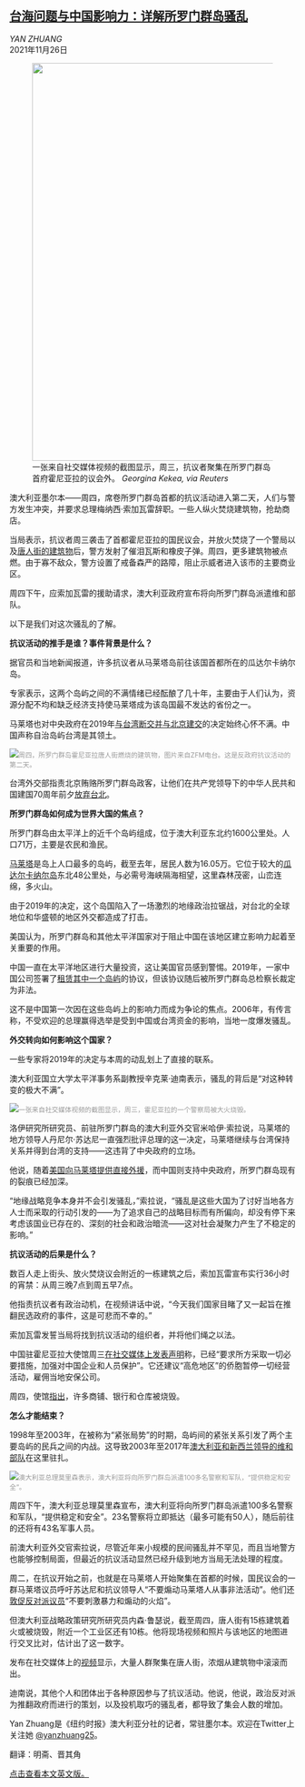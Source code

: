 <!--1637901421000-->
[台海问题与中国影响力：详解所罗门群岛骚乱](https://cn.nytimes.com/asia-pacific/20211126/solomon-islands-riot/)
------

<address>YAN ZHUANG</address><time pudate="2021-11-26 12:01:21" datetime="2021-11-26 12:01:21">2021年11月26日</time><figure><img src="https://images.weserv.nl/?url=static01.nyt.com/images/2021/11/25/world/25solomon-protests/25solomon-protests-master1050.jpg" width="1050" height="700"><figcaption>一张来自社交媒体视频的截图显示，周三，抗议者聚集在所罗门群岛首府霍尼亚拉的议会外。 <cite>Georgina Kekea, via Reuters</cite></figcaption></figure><section><p>澳大利亚墨尔本——周四，席卷所罗门群岛首都的抗议活动进入第二天，人们与警方发生冲突，并要求总理梅纳西·索加瓦雷辞职。一些人纵火焚烧建筑物，抢劫商店。</p><p>当局表示，抗议者周三袭击了首都霍尼亚拉的国民议会，并放火焚烧了一个警局以及<a rel="noopener noreferrer" target="_blank" href="https://twitter.com/Nrg8000/status/1463682656177057794?s=20" title="Link: https://twitter.com/Nrg8000/status/1463682656177057794?s=20">唐人街的建筑物</a>后，警方发射了催泪瓦斯和橡皮子弹。周四，更多建筑物被点燃。由于寡不敌众，警方设置了戒备森严的路障，阻止示威者进入该市的主要商业区。</p><p>周四下午，应索加瓦雷的援助请求，澳大利亚政府宣布将向所罗门群岛派遣维和部队。</p><p>以下是我们对这次骚乱的了解。</p><p><b>抗议活动的推手是谁？事件背景是什么？</b></p><p>据官员和当地新闻报道，许多抗议者从马莱塔岛前往该国首都所在的瓜达尔卡纳尔岛。</p><p>专家表示，这两个岛屿之间的不满情绪已经酝酿了几十年，主要由于人们认为，资源分配不均和缺乏经济支持使马莱塔成为该岛国最不发达的省份之一。</p><p>马莱塔也对中央政府在2019年<a href="https://cn.nytimes.com/asia-pacific/20190917/solomon-islands-taiwan-china/" title="Link: https://cn.nytimes.com/asia-pacific/20190917/solomon-islands-taiwan-china/">与台湾断交并与北京建交</a>的决定始终心怀不满。中国声称自治岛屿台湾是其领土。</p><p><img src="https://images.weserv.nl/?url=static01.nyt.com/images/2021/11/25/world/25solomon-protests3/25solomon-protests3-master1050.jpg"><small style="color: #999;">周四，所罗门群岛霍尼亚拉唐人街燃烧的建筑物，图片来自ZFM电台。这是反政府抗议活动的第二天。</small></p><p>台湾外交部指责北京贿赂所罗门群岛政客，让他们在共产党领导下的中华人民共和国建国70周年前夕<a href="https://cn.nytimes.com/asia-pacific/20190321/taiwan-south-pacific-tsai-ing-wen-china/">放弃台北</a>。</p><p><b>所罗门群岛如何成为世界大国的焦点？</b></p><p>所罗门群岛由太平洋上的近千个岛屿组成，位于澳大利亚东北约1600公里处。人口71万，主要是农民和渔民。</p><p><a rel="noopener noreferrer" target="_blank" href="https://www.britannica.com/place/Malaita">马莱塔</a>是岛上人口最多的岛屿，截至去年，居民人数为16.05万。它位于较大的<a rel="noopener noreferrer" target="_blank" href="https://www.britannica.com/place/Guadalcanal-Island" title="Link: https://www.britannica.com/place/Guadalcanal-Island">瓜达尔卡纳尔岛</a>东北48公里处，与必需号海峡隔海相望，这里森林茂密，山峦连绵，多火山。</p><p>由于2019年的决定，这个岛国陷入了一场激烈的地缘政治拉锯战，对台北的全球地位和华盛顿的地区外交都造成了打击。</p><p>美国认为，所罗门群岛和其他太平洋国家对于阻止中国在该地区建立影响力起着至关重要的作用。</p><p>中国一直在太平洋地区进行大量投资，这让美国官员感到警惕。2019年，一家中国公司签署了<a href="https://cn.nytimes.com/asia-pacific/20191017/china-tulagi-solomon-islands-pacific/">租赁其中一个岛屿</a>的协议，但该协议随后被所罗门群岛总检察长裁定为非法。</p><p>这不是中国第一次因在这些岛屿上的影响力而成为争论的焦点。2006年，有传言称，不受欢迎的总理赢得选举是受到中国或台湾资金的影响，当地一度爆发骚乱。</p><p><b>外交转向如何影响这个国家？</b></p><p>一些专家将2019年的决定与本周的动乱划上了直接的联系。</p><p>澳大利亚国立大学太平洋事务系副教授辛克莱·迪南表示，骚乱的背后是“对这种转变的极大不满”。</p><p><img src="https://images.weserv.nl/?url=static01.nyt.com/images/2021/11/25/world/25solomon-protests2/25solomon-protests2-master1050.jpg"><small style="color: #999;">一张来自社交媒体视频的截图显示，周三，霍尼亚拉的一个警察局被大火烧毁。</small></p><p>洛伊研究所研究员、前驻所罗门群岛的澳大利亚外交官米哈伊·索拉说，马莱塔的地方领导人丹尼尔·苏达尼一直强烈批评总理的这一决定，马莱塔继续与台湾保持关系并得到台湾的支持——这违背了中央政府的立场。</p><p>他说，随着<a rel="noopener noreferrer" target="_blank" href="https://www.abc.net.au/news/2020-10-16/us-aid-increase-solomon-islands-china-independence-malaita/12765310">美国向马莱塔提供直接外援</a>，而中国则支持中央政府，所罗门群岛现有的裂痕已经加深。</p><p>“地缘战略竞争本身并不会引发骚乱，”索拉说，“骚乱是这些大国为了讨好当地各方人士而采取的行动引发的——为了追求自己的战略目标而有所偏向，却没有停下来考虑该国业已存在的、深刻的社会和政治暗流——这对社会凝聚力产生了不稳定的影响。”</p><p><b>抗议活动的后果是什么？</b></p><p>数百人走上街头、放火焚烧议会附近的一栋建筑之后，索加瓦雷宣布实行36小时的宵禁：从周三晚7点到周五早7点。</p><p>他指责抗议者有政治动机，在视频讲话中说，“今天我们国家目睹了又一起旨在推翻民选政府的事件，这是可悲而不幸的。”</p><p>索加瓦雷发誓当局将找到抗议活动的组织者，并将他们绳之以法。</p><p>中国驻霍尼亚拉大使馆周三<a rel="noopener noreferrer" target="_blank" href="https://mp.weixin.qq.com/s/BUnSfB5u1fgFCqdVLI_g6A">在社交媒体上发表声明</a>称，已经“要求所方采取一切必要措施，加强对中国企业和人员保护”。它还建议“高危地区”的侨胞暂停一切经营活动，雇佣当地安保公司。</p><p>周四，使馆<a rel="noopener noreferrer" target="_blank" href="https://mp.weixin.qq.com/s/tlxTekWT6haza96PgfgjgA">指出</a>，许多商铺、银行和仓库被烧毁。</p><p><b>怎么才能结束？</b></p><p>1998年至2003年，在被称为“紧张局势”的时期，岛屿间的紧张关系引发了两个主要岛屿的民兵之间的内战。这导致2003年至2017年<a rel="noopener noreferrer" target="_blank" href="https://www.ramsi.org/the-tensions/">澳大利亚和新西兰领导的维和部队</a>在这里驻扎。</p><p><img src="https://images.weserv.nl/?url=static01.nyt.com/images/2021/11/25/world/25solomon-protests4/merlin_198226419_028cbb90-3f98-4201-9d7e-4bbeb2dbfd85-master1050.jpg"><small style="color: #999;">澳大利亚总理莫里森表示，澳大利亚将向所罗门群岛派遣100多名警察和军队，“提供稳定和安全”。</small></p><p>周四下午，澳大利亚总理莫里森宣布，澳大利亚将向所罗门群岛派遣100多名警察和军队，“提供稳定和安全”。23名警察将立即抵达（最多可能有50人），随后前往的还将有43名军事人员。</p><p>前澳大利亚外交官索拉说，尽管近年来小规模的民间骚乱并不罕见，而且当地警方也能够控制局面，但最近的抗议活动显然已经升级到地方当局无法处理的程度。</p><p>周二，在抗议开始之前，也就是在马莱塔人开始聚集在首都的时候，国民议会的一群马莱塔议员呼吁苏达尼和抗议领导人“不要煽动马莱塔人从事非法活动”。他们还<a rel="noopener noreferrer" target="_blank" href="https://solomons.gov.sb/malaita-mps-calls-on-protest-leaders-and-premier-suidani-to-refrain-from-unlawful-activities/">敦促反对派议员</a>“不要刺激暴力和煽动的火焰”。</p><p>但澳大利亚战略政策研究所研究员内森·鲁瑟说，截至周四，唐人街有15栋建筑着火或被烧毁，附近一个工业区还有10栋。他将现场视频和照片与该地区的地图进行交叉比对，估计出了这一数字。</p><p>发布在社交媒体上的<a rel="noopener noreferrer" target="_blank" href="https://www.facebook.com/zfm100/videos/878639032848823">视频</a>显示，大量人群聚集在唐人街，浓烟从建筑物中滚滚而出。</p><p>迪南说，其他个人和团体出于各种原因参与了抗议活动。他说，他说，政治反对派为推翻政府而进行的策划，以及投机取巧的骚乱者，都导致了集会人数的增加。</p></section><footer><p>Yan Zhuang是《纽约时报》澳大利亚分社的记者，常驻墨尔本。欢迎在Twitter上关注她 <a rel="nofollow" target="_blank" href="https://twitter.com/yanzhuang25" title="Link: https://twitter.com/yanzhuang25">@yanzhuang25</a>。</p><p>翻译：明斋、晋其角</p><p><a rel="nofollow" target="_blank" href="https://www.nytimes.com/2021/11/25/world/asia/solomon-islands-riot.html">点击查看本文英文版。</a></p></footer>
